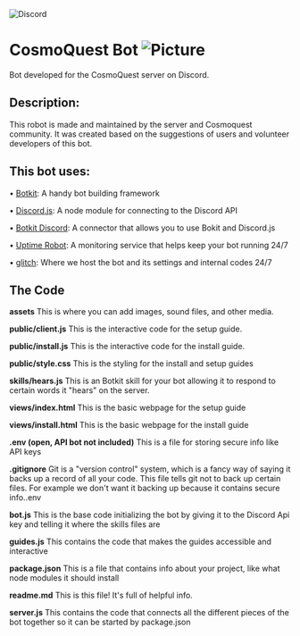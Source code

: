 <img alt="Discord" src="https://img.shields.io/discord/443490369443856384?label=CosmoQuest&logo=Discord&style=social">

# CosmoQuest Bot ![Picture](https://static-cdn.jtvnw.net/jtv_user_pictures/5d474961-8648-4a43-97d5-8dec6f6babd3-profile_image-50x50.png)

Bot developed for the CosmoQuest server on Discord.

## Description:

This robot is made and maintained by the server and Cosmoquest community. 
It was created based on the suggestions of users and volunteer developers of this bot.

## **This bot uses:**

• [Botkit](https://botkit.ai/): A handy bot building framework

• [Discord.js](https://discord.js.org/): A node module for connecting to the Discord API

• [Botkit Discord](https://www.npmjs.com/package/botkit-discord): A connector that allows you to use Bokit and Discord.js

• [Uptime Robot](https://uptimerobot.com/): A monitoring service that helps keep your bot running 24/7

• [glitch](https://glitch.com/): Where we host the bot and its settings and internal codes 24/7

## The Code

**assets**
This is where you can add images, sound files, and other media.

**public/client.js**
This is the interactive code for the setup guide.

**public/install.js**
This is the interactive code for the install guide.

**public/style.css**
This is the styling for the install and setup guides

**skills/hears.js**
This is an Botkit skill for your bot allowing it to respond to certain words it "hears" on the server.

**views/index.html**
This is the basic webpage for the setup guide

**views/install.html**
This is the basic webpage for the install guide

**.env (open, API bot not included)**
This is a file for storing secure info like API keys

**.gitignore**
Git is a "version control" system, which is a fancy way of saying it backs up a record of all your code. This file tells git not to back up certain files. For example we don't want it backing up because it contains secure info..env

**bot.js**
This is the base code initializing the bot by giving it to the Discord Api key and telling it where the skills files are

**guides.js**
This contains the code that makes the guides accessible and interactive

**package.json**
This is a file that contains info about your project, like what node modules it should install

**readme.md**
This is this file! It's full of helpful info.

**server.js**
This contains the code that connects all the different pieces of the bot together so it can be started by package.json
